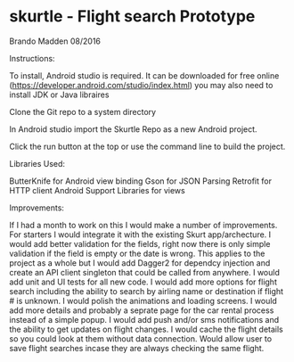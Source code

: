 # skurtle - Flight search Prototype
Brando Madden 08/2016 

Instructions: 

To install, Android studio is required. It can be downloaded for free online (https://developer.android.com/studio/index.html)
you may also need to install JDK or Java libraires

Clone the Git repo to a system directory

In Android studio import the Skurtle Repo as a new Android project. 

Click the run button at the top or use the command line to build the project.

Libraries Used: 

ButterKnife for Android view binding
Gson for JSON Parsing
Retrofit for HTTP client
Android Support Libraries for views

Improvements:

If I had a month to work on this I would make a number of improvements. For starters I would integrate it with the existing Skurt app/archecture. I would add better validation for the fields, right now there is only simple validation if the field is empty or the date is wrong. This applies to the project as a whole but I would add Dagger2 for dependcy injection and create an API client singleton that could be called from anywhere. I would add unit and UI tests for all new code. I would add more options for flight search including the ability to search by airling name or destination if flight # is unknown. I would polish the animations and loading screens. I would add more details and probably a seprate page for the car rental process instead of a simple popup. I would add push and/or sms notifications and the ability to get updates on flight changes. I would cache the flight details so you could look at them without data connection. Would allow user to save flight searches incase they are always checking the same flight. 
